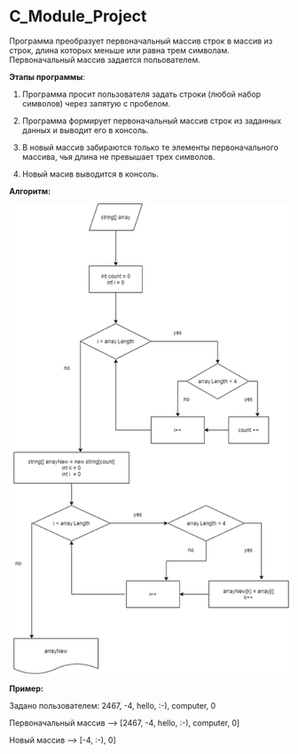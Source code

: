 # C_Module_Project
Программа преобразует первоначальный массив строк в массив из строк, длина которых меньше или равна трем символам. 
Первоначальный массив задается польователем.

**Этапы программы**:

1. Программа просит пользователя задать строки (любой набор символов) через запятую с пробелом.

2. Программа формирует первоначальный массив строк из заданных данных и выводит его в консоль.

3. В новый массив забираются только те элементы первоначального массива, чья длина не превышает трех символов.

4. Новый масив выводится в консоль.

**Алгоритм:**

![algorithm](https://github.com/IrinaPenkina/C_Module_Project/blob/main/Algorithm.png)


**Пример:**

Задано пользователем: 2467, -4, hello, :-), computer, 0

Первоначальный массив --> [2467, -4, hello, :-), computer, 0]

Новый массив --> [-4, :-), 0]
